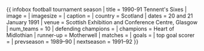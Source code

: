 {{ infobox football tournament season | title = 1990-91 Tennent's Sixes | image = | imagesize = | caption = | country = Scotland | dates = 20 and 21 January 1991 | venue = Scottish Exhibition and Conference Centre, Glasgow | num_teams = 10 | defending champions = | champions = Heart of Midlothian | runner-up = Motherwell | matches = | goals = | top goal scorer = | prevseason = 1989–90 | nextseason = 1991–92 }}
